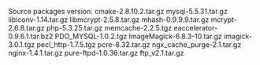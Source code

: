 Source packages version:
cmake-2.8.10.2.tar.gz
mysql-5.5.31.tar.gz
libiconv-1.14.tar.gz
libmcrypt-2.5.8.tar.gz
mhash-0.9.9.9.tar.gz
mcrypt-2.6.8.tar.gz
php-5.3.25.tar.gz
memcache-2.2.5.tgz
eaccelerator-0.9.6.1.tar.bz2
PDO_MYSQL-1.0.2.tgz
ImageMagick-6.8.3-10.tar.gz
imagick-3.0.1.tgz
pecl_http-1.7.5.tgz
pcre-8.32.tar.gz
ngx_cache_purge-2.1.tar.gz
nginx-1.4.1.tar.gz
pure-ftpd-1.0.36.tar.gz
ftp_v2.1.tar.gz
